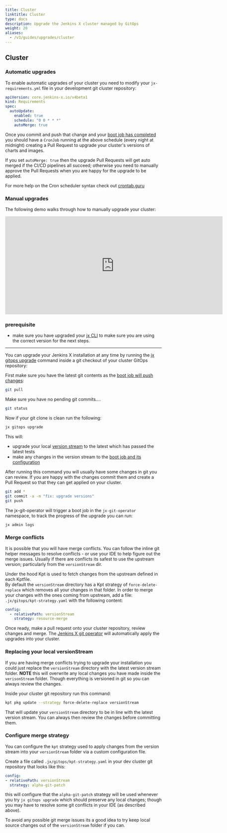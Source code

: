 ```yaml
---
title: Cluster
linktitle: Cluster
type: docs
description: Upgrade the Jenkins X cluster managed by GitOps
weight: 20
aliases:
  - /v3/guides/upgrades/cluster
---
```


## Cluster 


### Automatic upgrades

To enable automatic upgrades of your cluster you need to modify your `jx-requirements.yml` file in your development git cluster repository:

```yaml 
apiVersion: core.jenkins-x.io/v4beta1
kind: Requirements
spec:
  autoUpdate:
    enabled: true
    schedule: "0 0 * * *"
    autoMerge: true
```
      
Once you commit and push that change and your [boot job has completed](/v3/about/how-it-works/#boot-job) you should have a `CronJob` running at the above schedule (every night at midnight) creating a Pull Request to upgrade your cluster's versions of charts and images.


If you set `autoMerge: true` then the upgrade Pull Requests will get auto merged if the CI/CD pipelines all succeed; otherwise you need to manually approve the Pull Requests when you are happy for the upgrade to be applied.

For more help on the Cron scheduler syntax check out [crontab.guru](https://crontab.guru/)
 

### Manual upgrades

The following demo walks through how to manually upgrade your cluster: 

<iframe width="700" height="315" src="https://www.youtube.com/embed/9ZaqdwD3cTs" frameborder="0" allow="accelerometer; autoplay; clipboard-write; encrypted-media; gyroscope; picture-in-picture" allowfullscreen></iframe>


### prerequisite
- make sure you have upgraded your [jx CLI](/v3/guides/upgrades/cli) to make sure you are using the correct version for the next steps.

---

You can upgrade your Jenkins X installation at any time by running the [jx gitops upgrade](/v3/develop/reference/jx/gitops/update) command inside a git checkout of your cluster GitOps repository:

First make sure you have the latest git contents as the [boot job will push changes](/v3/about/how-it-works/#boot-job):

```bash
git pull
```

Make sure you have no pending git commits....

```bash
git status
```

Now if your git clone is clean run the following:

```bash
jx gitops upgrade
```

This will: 

* upgrade your local [version stream](/about/concepts/version-stream/) to the latest which has passed the latest tests
* make any changes in the version stream to the [boot job and its configuration](/v3/about/how-it-works/#boot-job)

After running this command you will usually have some changes in git you can review. If you are happy with the changes commit them and create a Pull Request so that they can get applied on your cluster.

```bash
git add *
git commit -a -m "fix: upgrade versions"
git push
```

The jx-git-operator will trigger a boot job in the `jx-git-operator` namespace, to track the progress of the upgrade you can run:

```bash
jx admin logs
```

### Merge conflicts 

It is possible that you will have merge conflicts.  You can follow the inline git helper messages to resolve conflicts - or use your IDE to help figure out the merge issues. Usually if there are conflicts its safest to use the upstream version; particularly from the `versionStream` dir.

Under the hood Kpt is used to fetch changes from the upstream defined in each Kptfile.  
By default the `versionStream` directory has a Kpt strategy of `force-delete-replace` which removes all your changes in that folder. In order to merge your changes with the ones coming from upstream, add a file: `.jx/gitops/kpt-strategy.yaml` with the following content:
```yaml
config:
  - relativePath: versionStream
    strategy: resource-merge
```

Once ready, make a pull request onto your cluster repository, review changes and merge.  The [Jenkins X git operator](https://github.com/jenkins-x/jx-git-operator) will automatically apply the upgrades into your cluster.


### Replacing your local versionStream

If you are having merge conflicts trying to upgrade your installation you could just replace the `versionStream`  directory with the latest version stream folder. **NOTE** this will overwrite any local changes you have made inside the `verisonStream` folder. Though everything is versioned in git so you can always review the changes.

Inside your cluster git repository run this command:

```bash
kpt pkg update --strategy force-delete-replace versionStream
```

That will update your `versionStream` directory to be in line with the latest version stream. You can always then review the changes before committing them.

### Configure merge strategy

You can configure the `kpt` strategy used to apply changes from the version stream into your `versionStream` folder via a custom configuration file.

Create a file called `.jx/gitops/kpt-strategy.yaml` in your dev cluster git repository that looks like this:

```yaml 
config:
- relativePath: versionStream
  strategy: alpha-git-patch
```

this will configure that the `alpha-git-patch` strategy will be used whenever you try `jx gitops upgrade` which should preserve any local changes; though you may have to resolve some git conflicts in your IDE (as described above).

To avoid any possible git merge issues its a good idea to try keep local source changes out of the `versionStream` folder if you can.
